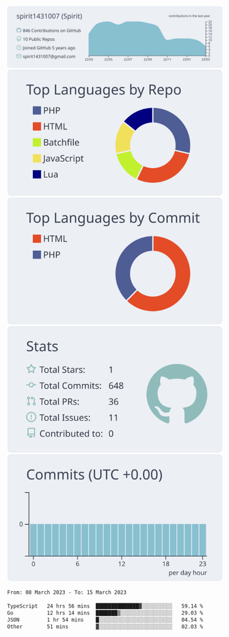 [![](https://raw.githubusercontent.com/spirit1431007/spirit1431007/master/profile-summary-card-output/nord_bright/0-profile-details.svg)](https://git.io/spiritx)
[![](https://raw.githubusercontent.com/spirit1431007/spirit1431007/master/profile-summary-card-output/nord_bright/1-repos-per-language.svg)](https://git.io/spiritx) [![](https://raw.githubusercontent.com/spirit1431007/spirit1431007/master/profile-summary-card-output/nord_bright/2-most-commit-language.svg)](https://git.io/spiritx)
[![](https://raw.githubusercontent.com/spirit1431007/spirit1431007/master/profile-summary-card-output/nord_bright/3-stats.svg)](https://git.io/spiritx) [![](https://raw.githubusercontent.com/spirit1431007/spirit1431007/master/profile-summary-card-output/nord_bright/4-productive-time.svg)](https://git.io/spiritx)

<!--START_SECTION:waka-->

```text
From: 08 March 2023 - To: 15 March 2023

TypeScript   24 hrs 56 mins  ██████████████▓░░░░░░░░░░   59.14 %
Go           12 hrs 14 mins  ███████▒░░░░░░░░░░░░░░░░░   29.03 %
JSON         1 hr 54 mins    █░░░░░░░░░░░░░░░░░░░░░░░░   04.54 %
Other        51 mins         ▓░░░░░░░░░░░░░░░░░░░░░░░░   02.03 %
```

<!--END_SECTION:waka-->
